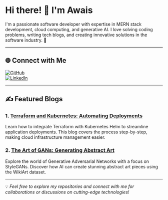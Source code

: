 # Hi there! 👋 I'm Awais  

I'm a passionate software developer with expertise in MERN stack development, cloud computing, and generative AI. I love solving coding problems, writing tech blogs, and creating innovative solutions in the software industry. 🚀  

---

## 🌐 Connect with Me  
[![GitHub](https://img.shields.io/badge/GitHub-%2312100E.svg?style=for-the-badge&logo=github&logoColor=white)](https://github.com/your-username)  
[![LinkedIn](https://img.shields.io/badge/LinkedIn-%230A66C2.svg?style=for-the-badge&logo=linkedin&logoColor=white)](https://www.linkedin.com/in/your-profile/)  

---

## ✍️ Featured Blogs  

### 1. **[Terraform and Kubernetes: Automating Deployments](#)**  
Learn how to integrate Terraform with Kubernetes Helm to streamline application deployments. This blog covers the process step-by-step, making cloud infrastructure management easier.  

### 2. **[The Art of GANs: Generating Abstract Art](#)**  
Explore the world of Generative Adversarial Networks with a focus on StyleGANs. Discover how AI can create stunning abstract art pieces using the WikiArt dataset.  

---

💡 *Feel free to explore my repositories and connect with me for collaborations or discussions on cutting-edge technologies!*  
